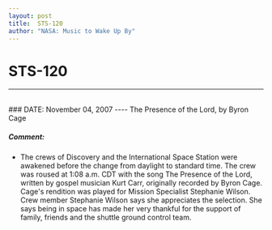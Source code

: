 ```yaml
---
layout: post
title:  STS-120
author: "NASA: Music to Wake Up By"
---
```


# STS-120
----
<br/>
### DATE: November 04, 2007
----
The Presence of the Lord, by Byron Cage

##### Comment:
* The crews of Discovery and the International Space Station were awakened before the change from daylight to standard time. The crew was roused at 1:08 a.m. CDT with the song The Presence of the Lord, written by gospel musician Kurt Carr, originally recorded by Byron Cage. Cage's rendition was played for Mission Specialist Stephanie Wilson. Crew member Stephanie Wilson says she appreciates the selection. She says being in space has made her very thankful for the support of family, friends and the shuttle ground control team.
